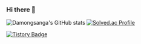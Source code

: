 ### Hi there 👋

<!--
**Damongsanga/Damongsanga** is a ✨ _special_ ✨ repository because its `README.md` (this file) appears on your GitHub profile.

Here are some ideas to get you started:

- 🔭 I’m currently working on ...
- 🌱 I’m currently learning ...
- 👯 I’m looking to collaborate on ...
- 🤔 I’m looking for help with ...
- 💬 Ask me about ...
- 📫 How to reach me: ...
- 😄 Pronouns: ...
- ⚡ Fun fact: ...
-->


![Damongsanga's GitHub stats](https://github-readme-stats.vercel.app/api?username=Damongsanga&show_icons=true&theme=dark) 
[![Solved.ac Profile](http://mazassumnida.wtf/api/generate_badge?boj=bmike0413)](https://solved.ac/bmike0413)


[![Tistory Badge](https://img.shields.io/badge/Tech%20Blog-555263?style=flat&logoColor=white)]("https://damongsanga22.tistory.com/")
